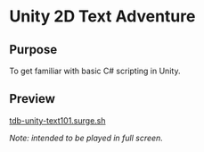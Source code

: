 # Unity 2D Text Adventure

## Purpose
To get familiar with basic C# scripting in Unity.

## Preview

[tdb-unity-text101.surge.sh](https://tdb-unity-text101.surge.sh)

_Note: intended to be played in full screen._
